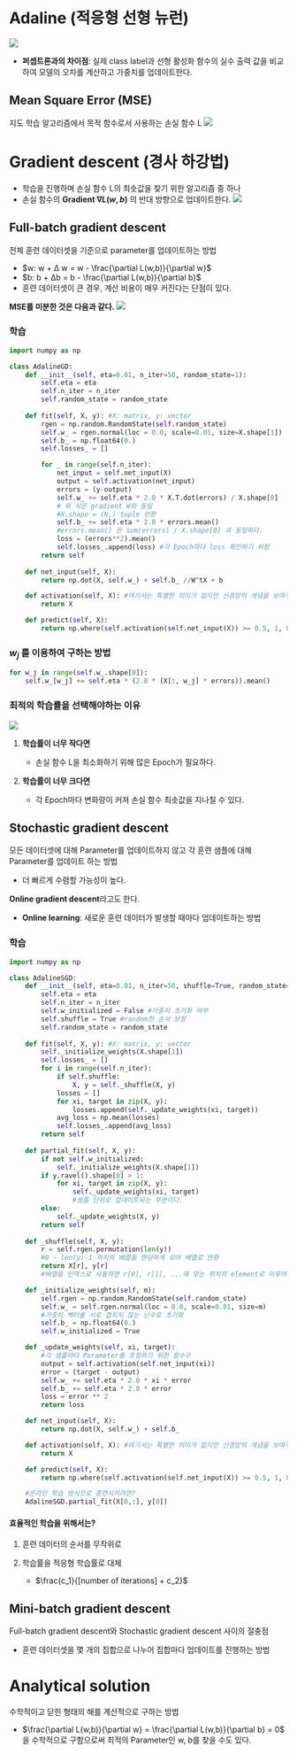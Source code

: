 # Adaline (적응형 선형 뉴런)
![](https://velog.velcdn.com/images/kvvon/post/0361e62b-6130-4b43-a8eb-c0892e812790/image.png)
- **퍼셉트론과의 차이점**: 실제 class label과 선형 활성화 함수의 실수 출력 값을 비교하여 모델의 오차를 계산하고 가중치를 업데이트한다.

## Mean Square Error (MSE)
지도 학습 알고리즘에서 목적 함수로서 사용하는 손실 함수 L
![](https://velog.velcdn.com/images/kvvon/post/84939be6-9a95-4e14-9572-c5f2dcdecf93/image.png)

# Gradient descent (경사 하강법)
- 학습을 진행하며 손실 함수 L의 최솟값을 찾기 위한 알고리즘 중 하나
- 손실 함수의 **Gradient $\nabla L(w, b)$** 의 반대 방향으로 업데이트한다.
![](https://velog.velcdn.com/images/kvvon/post/c0ad6ec8-b244-442a-9070-53fb76bfccfb/image.png)

## Full-batch gradient descent
전체 훈련 데이터셋을 기준으로 parameter를 업데이트하는 방법
- $w: w + Δ
w = w - \frac{\partial L(w,b)}{\partial w}$
- $b: b + Δb = b - \frac{\partial L(w,b)}{\partial b}$
- 훈련 데이터셋이 큰 경우, 계산 비용이 매우 커진다는 단점이 있다.
    
**MSE를 미분한 것은 다음과 같다.** ![](https://velog.velcdn.com/images/kvvon/post/8dea53a3-5f73-4183-8b12-fa34162851db/image.png)

### 학습
```python
import numpy as np

class AdalineGD:
    def __init__(self, eta=0.01, n_iter=50, random_state=1):      
        self.eta = eta
        self.n_iter = n_iter
        self.random_state = random_state
    
    def fit(self, X, y): #X: matrix, y: vector
        rgen = np.random.RandomState(self.random_state)
        self.w_ = rgen.normal(loc = 0.0, scale=0.01, size=X.shape[1])
        self.b_ = np.float64(0.)
        self.losses_ = []

        for _ in range(self.n_iter):
            net_input = self.net_input(X)
            output = self.activation(net_input)
            errors = (y-output)
            self.w_ += self.eta * 2.0 * X.T.dot(errors) / X.shape[0]
            # 위 식은 gradient W와 동일
            #X.shape = (N,) tuple 반환
            self.b_ += self.eta * 2.0 * errors.mean() 
            #errors.mean() 은 sum(errors) / X.shape[0] 과 동일하다.
            loss = (errors**2).mean() 
            self.losses_.append(loss) #각 Epoch마다 loss 확인하기 위함
        return self
    
    def net_input(self, X):
        return np.dot(X, self.w_) + self.b_ //W^tX + b

    def activation(self, X): #여기서는 특별한 의미가 없지만 신경망의 개념을 보여주기 위함
        return X

    def predict(self, X):
        return np.where(self.activation(self.net_input(X)) >= 0.5, 1, 0)

```

### $w_j$ 를 이용하여 구하는 방법
```python
for w_j in range(self.w_.shape[0]):
	self.w_[w_j] += self.eta * (2.0 * (X[:, w_j] * errors)).mean()
```

### 최적의 학습률을 선택해야하는 이유
![](https://velog.velcdn.com/images/kvvon/post/7e79ea66-921f-4e03-bc6b-2fe1d123d401/image.png) 

1. **학습률이 너무 작다면**
	
    - 손실 함수 L을 최소화하기 위해 많은 Epoch가 필요하다.

2. **학습률이 너무 크다면**
	
    - 각 Epoch마다 변화량이 커져 손실 함수 최솟값을 지나칠 수 있다.
    
## Stochastic gradient descent
모든 데이터셋에 대해 Parameter를 업데이트하지 않고 각 훈련 샘플에 대해 Parameter를 업데이트 하는 방법
- 더 빠르게 수렴할 가능성이 높다.

**Online gradient descent**라고도 한다.
- **Online learning**: 새로운 훈련 데이터가 발생할 때마다 업데이트하는 방법

### 학습
```python
import numpy as np

class AdalineSGD:
    def __init__(self, eta=0.01, n_iter=50, shuffle=True, random_state=1):      
        self.eta = eta
        self.n_iter = n_iter
        self.w_initialized = False #가중치 초기화 여부
        self.shuffle = True #random한 순서 보장
        self.random_state = random_state
    
    def fit(self, X, y): #X: matrix, y: vector   
        self._initialize_weights(X.shape[1])
        self.losses_ = []
        for i in range(self.n_iter):
            if self.shuffle:
                X, y = self._shuffle(X, y) 
            losses = []
            for xi, target in zip(X, y):
                losses.append(self._update_weights(xi, target))
            avg_loss = np.mean(losses)
            self.losses_.append(avg_loss)
        return self
        
    def partial_fit(self, X, y):
        if not self.w_initialized:
            self._initialize_weights(X.shape[1])
        if y.ravel().shape[0] > 1:
            for xi, target in zip(X, y):
                self._update_weights(xi, target)
                #샘플 단위로 업데이트되는 부분이다.
        else:
            self._update_weights(X, y)
        return self
    
    def _shuffle(self, X, y):
        r = self.rgen.permutation(len(y)) 
        #0 ~ len(y)-1 까지의 배열을 랜덤하게 섞어 배열로 반환
        return X[r], y[r] 
        #배열을 인덱스로 사용하면 r[0], r[1], ...에 맞는 위치의 element로 이루어진 배열이 반환환

    def _initialize_weights(self, m):
        self.rgen = np.random.RandomState(self.random_state)
        self.w_ = self.rgen.normal(loc = 0.0, scale=0.01, size=m) 
        #가중치 벡터를 서로 겹치지 않는 난수로 초기화
        self.b_ = np.float64(0.)
        self.w_initialized = True

    def _update_weights(self, xi, target): 
        #각 샘플마다 Parameter를 조정하기 위한 함수수
        output = self.activation(self.net_input(xi))
        error = (target - output)
        self.w_ += self.eta * 2.0 * xi * error
        self.b_ += self.eta * 2.0 * error
        loss = error ** 2
        return loss

    def net_input(self, X):
        return np.dot(X, self.w_) + self.b_

    def activation(self, X): #여기서는 특별한 의미가 없지만 신경망의 개념을 보여주기 위함
        return X

    def predict(self, X):
        return np.where(self.activation(self.net_input(X)) >= 0.5, 1, 0)

	#온라인 학습 방식으로 훈련시키려면?
	AdalineSGD.partial_fit(X[0,:], y[0])
```

#### 효율적인 학습을 위해서는?
1. 훈련 데이터의 순서를 무작위로
2. 학습률을 적응형 학습률로 대체
	
    - $\frac{c_1}{[number of iterations] + c_2}$

## Mini-batch gradient descent
Full-batch gradient descent와 Stochastic gradient descent 사이의 절충점
- 훈련 데이터셋을 몇 개의 집합으로 나누어 집합마다 업데이트를 진행하는 방법
    
# Analytical solution
수학적이고 닫힌 형태의 해를 계산적으로 구하는 방법

- $\frac{\partial L(w,b)}{\partial w} = \frac{\partial L(w,b)}{\partial b} = 0$ 을 수학적으로 구함으로써 최적의 Parameter인 w, b를 찾을 수도 있다. 

